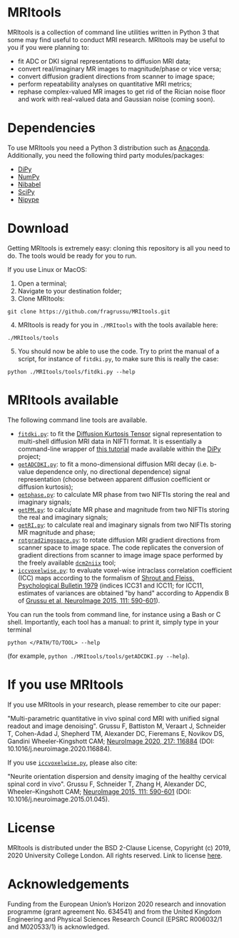 # MRItools
MRItools is a collection of command line utilities written in Python 3 that some may find useful to conduct MRI research. MRItools may be useful to you if you were planning to:
* fit ADC or DKI signal representations to diffusion MRI data;
* convert real/imaginary MR images to magnitude/phase or vice versa;
* convert diffusion gradient directions from scanner to image space;
* perform repeatability analyses on quantitative MRI metrics;
* rephase complex-valued MR images to get rid of the Rician noise floor and work with real-valued data and Gaussian noise (coming soon).

# Dependencies
To use MRItools you need a Python 3 distribution such as [Anaconda](http://www.anaconda.com/distribution). Additionally, you need the following third party modules/packages:
* [DiPy](http://dipy.org/)
* [NumPy](http://numpy.org)
* [Nibabel](http://nipy.org/nibabel)
* [SciPy](http://www.scipy.org)
* [Nipype](http://nipype.readthedocs.io/en/latest)


# Download 
Getting MRItools is extremely easy: cloning this repository is all you need to do. The tools would be ready for you to run.

If you use Linux or MacOS:

1. Open a terminal;
2. Navigate to your destination folder;
3. Clone MRItools:
```
git clone https://github.com/fragrussu/MRItools.git 
```
4. MRItools is ready for you in `./MRItools` with the tools available here: 
```
./MRItools/tools
```
5. You should now be able to use the code. Try to print the manual of a script, for instance of `fitdki.py`, to make sure this is really the case:
```
python ./MRItools/tools/fitdki.py --help
```

# MRItools available
The following command line tools are available.
* [`fitdki.py`](http://github.com/fragrussu/MRItools/blob/master/tools/fitdki.py): to fit the [Diffusion Kurtosis Tensor](http://doi.org/10.1002/mrm.20508) signal representation to multi-shell diffusion MRI data in NIFTI format. It is essentially a command-line wrapper of [this tutorial](http://dipy.org/documentation/1.0.0./examples_built/reconst_dki) made available within the [DiPy](http://dipy.org/) project;
* [`getADCDKI.py`](http://github.com/fragrussu/MRItools/blob/master/tools/getADCDKI.py): to fit a mono-dimensional diffusion MRI decay (i.e. b-value dependence only, no directional dependence) signal representation (choose between apparent diffusion coefficient or diffusion kurtosis);
* [`getphase.py`](http://github.com/fragrussu/MRItools/blob/master/tools/getphase.py): to calculate MR phase from two NIFTIs storing the real and imaginary signals;
* [`getPM.py`](http://github.com/fragrussu/MRItools/blob/master/tools/getPM.py): to calculate MR phase and magnitude from two NIFTIs storing the real and imaginary signals;
* [`getRI.py`](http://github.com/fragrussu/MRItools/blob/master/tools/getRI.py): to calculate real and imaginary signals from two NIFTIs storing MR magnitude and phase;
* [`rotgrad2imgspace.py`](http://github.com/fragrussu/MRItools/blob/master/tools/rotgrad2imgspace.py): to rotate diffusion MRI gradient directions from scanner space to image space. The code replicates the conversion of gradient directions from scanner to image image space performed by the freely available [`dcm2niix`](http://github.com/rordenlab/dcm2niix) tool;
* [`iccvoxelwise.py`](http://github.com/fragrussu/MRItools/blob/master/tools/iccvoxelwise.py): to evaluate voxel-wise intraclass correlation coefficient (ICC) maps according to the formalism of [Shrout and Fleiss, Psychological Bulletin 1979](http://doi.org/10.1037/0033-2909.86.2.420) (indices ICC31 and ICC11; for ICC11, estimates of variances are obtained "by hand" according to Appendix B of [Grussu et al, NeuroImage 2015, 111: 590-601](http://doi.org/10.1016/j.neuroimage.2015.01.045)). 



You can run the tools from command line, for instance using a Bash or C shell. Importantly, each tool has a manual: to print it, simply type in your terminal
```
python </PATH/TO/TOOL> --help
```
(for example, `python ./MRItools/tools/getADCDKI.py --help`).

# If you use MRItools
If you use MRItools in your research, please remember to cite our paper:

"Multi-parametric quantitative in vivo spinal cord MRI with unified signal readout and image denoising". Grussu F, Battiston M, Veraart J, Schneider T, Cohen-Adad J, Shepherd TM, Alexander DC, Fieremans E, Novikov DS, Gandini Wheeler-Kingshott CAM; [NeuroImage 2020, 217: 116884](http://doi.org/10.1016/j.neuroimage.2020.116884) (DOI: 10.1016/j.neuroimage.2020.116884).



If you use [`iccvoxelwise.py`](http://github.com/fragrussu/MRItools/blob/master/tools/iccvoxelwise.py), please also cite:

"Neurite orientation dispersion and density imaging of the healthy cervical spinal cord in vivo". Grussu F, Schneider T, Zhang H, Alexander DC, Wheeler–Kingshott CAM; [NeuroImage 2015, 111: 590-601](http://doi.org/10.1016/j.neuroimage.2015.01.045) (DOI: 10.1016/j.neuroimage.2015.01.045).



# License
MRItools is distributed under the BSD 2-Clause License, Copyright (c) 2019, 2020 University College London. All rights reserved.
Link to license [here](http://github.com/fragrussu/MRItools/blob/master/LICENSE).

# Acknowledgements
Funding from the European Union’s Horizon 2020 research and innovation programme (grant agreement No. 634541) and from the United Kingdom Engineering and Physical Sciences Research Council (EPSRC R006032/1 and M020533/1) is acknowledged.


